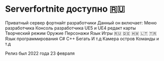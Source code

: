 # Serverfortnite доступно 🇷🇺
Приватный сервер фортнайт разработчики
Данный он включает:
Меню разработчика
Консоль разработчика
UE5 и UE4 редакт карты
Творческий режим
Оружие
Персонажи
Язык Игры 🇷🇺 🇩🇪 🇭🇲 🇱🇹 🇹🇷
Язык программирования C# C++ 
Бегать
И т.д
Камера остров
Команды и т.д

Релиз был 2022 года 23 февраля

 
